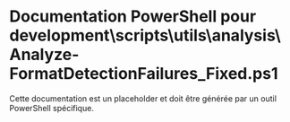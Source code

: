 # Documentation PowerShell pour development\scripts\utils\analysis\Analyze-FormatDetectionFailures_Fixed.ps1

Cette documentation est un placeholder et doit être générée par un outil PowerShell spécifique.
